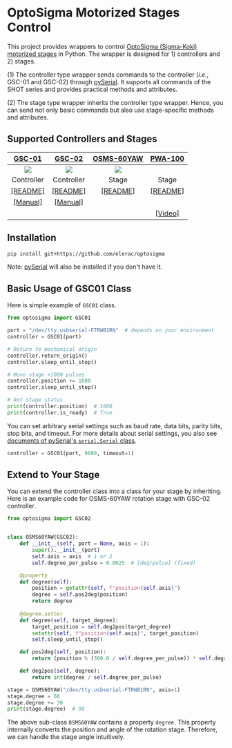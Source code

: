 # OptoSigma Motorized Stages Control

This project provides wrappers to control [OptoSigma (Sigma-Koki) motorized stages](https://jp.optosigma.com/en_jp/motorized-stages.html) in Python. The wrapper is designed for 1) controllers and 2) stages.

(1) The controller type wrapper sends commands to the controller (*i.e.*, GSC-01 and GSC-02) through [pySerial](https://github.com/pyserial/pyserial). It supports all commands of the SHOT series and provides practical methods and attributes.

(2) The stage type wrapper inherits the controller type wrapper. Hence, you can send not only basic commands but also use stage-specific methods and attributes.

## Supported Controllers and Stages
| [GSC-01](https://jp.optosigma.com/en_jp/motorized-stages/controllers-drivers/single-axis-stage-controller/gsc-01.html) | [GSC-02](https://jp.optosigma.com/en_jp/motorized-stages/controllers-drivers/2-axis-stage-controller-half-step/gsc-02.html) | [OSMS-60YAW](https://jp.optosigma.com/en_jp/catalog/product/view/id/12617/s/osms-60yaw/category/456/) | [PWA-100](http://www.twin9.co.jp/product/holders-list/mirror-list-2-2/pwa-100/) | 
| :-: | :-: | :-: | :-: |
| ![](https://jp.optosigma.com/media/catalog/product/cache/abae91551e7847ba068353fb78d14f29/g/s/gsc-01_p_pqyav390g4670kee.jpg) | ![](https://jp.optosigma.com/media/catalog/product/cache/abae91551e7847ba068353fb78d14f29/g/s/gsc-02_p_1uaksjmt1bqcnadg.jpg) | ![](https://jp.optosigma.com/media/catalog/product/cache/abae91551e7847ba068353fb78d14f29/o/s/osms-60yaw_p_hg82pv9mibjyav8t.jpg) |  |
| Controller | Controller | Stage | Stage |
| [[README]](documents/GSC-01.md) | [[README]](documents/GSC-02.md) | [[README]](documents/OSMS-60YAW.md) | [[README]](documents/PWA-100.md) |
| [[Manual]](https://jp.optosigma.com/html/en_jp/software/motorize/manual_en/GSC-01_En.pdf) | [[Manual]](https://jp.optosigma.com/html/en_jp/software/motorize/manual_en/GSC-02.pdf) | | | 
| | | | [[Video]](https://youtu.be/dfmbfFGqxJw) |


## Installation
```sh
pip install git+https://github.com/elerac/optosigma
```
Note: [pySerial](https://github.com/pyserial/pyserial) will also be installed if you don't have it.

## Basic Usage of GSC01 Class
Here is simple example of `GSC01` class.
```python
from optosigma import GSC01

port = "/dev/tty.usbserial-FTRWB1RN"  # depends on your environment
controller = GSC01(port)

# Return to mechanical origin 
controller.return_origin()
controller.sleep_until_stop()

# Move stage +1000 pulses
controller.position += 1000
controller.sleep_until_stop()

# Get stage status
print(controller.position)  # 1000
print(controller.is_ready)  # True
```
You can set arbitrary serial settings such as baud rate, data bits, parity bits, stop bits, and timeout. For more details about serial settings, you also see [documents of pySerial's `serial.Serial` class](https://pyserial.readthedocs.io/en/latest/pyserial_api.html).
```python
controller = GSC01(port, 9600, timeout=1)
```

## Extend to Your Stage
You can extend the controller class into a class for your stage by inheriting.
Here is an example code for OSMS-60YAW rotation stage with GSC-02 controller.
```python
from optosigma import GSC02


class OSMS60YAW(GSC02):
    def __init__(self, port = None, axis = 1):
        super().__init__(port)
        self.axis = axis  # 1 or 2
        self.degree_per_pulse = 0.0025  # [deg/pulse] (fixed)

    @property
    def degree(self):
        position = getattr(self, f"position{self.axis}")
        degree = self.pos2deg(position)
        return degree
    
    @degree.setter
    def degree(self, target_degree):
        target_position = self.deg2pos(target_degree)
        setattr(self, f"position{self.axis}", target_position)
        self.sleep_until_stop()

    def pos2deg(self, position):
        return (position % (360.0 / self.degree_per_pulse)) * self.degree_per_pulse

    def deg2pos(self, degree):
        return int(degree / self.degree_per_pulse)

stage = OSMS60YAW("/dev/tty.usbserial-FTRWB1RN", axis=1)
stage.degree = 60
stage.degree += 30
print(stage.degree)  # 90
```
The above sub-class `OSMS60YAW` contains a property `degree`. This property internally converts the position and angle of the rotation stage. Therefore, we can handle the stage angle intuitively.

